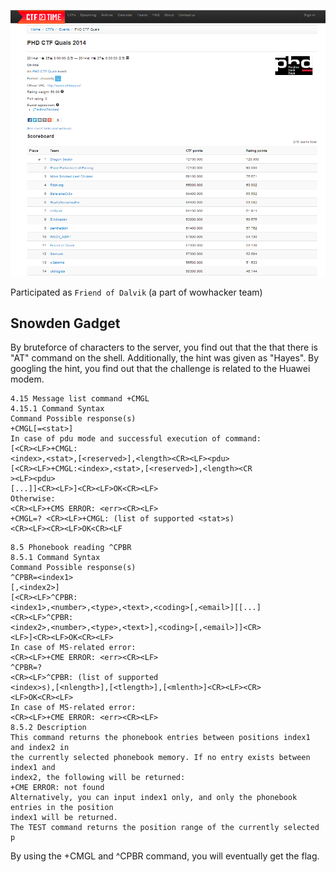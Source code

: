 ![scoreboard](scoreboard.png)

Participated as `Friend of Dalvik` (a part of wowhacker team)


## Snowden Gadget

By bruteforce of characters to the server, you find out that the that there is "AT" command on the shell.
Additionally, the hint was given as "Hayes".
By googling the hint, you find out that the challenge is related to the Huawei modem.

```
4.15 Message list command +CMGL 
4.15.1 Command Syntax 
Command Possible response(s) 
+CMGL[=<stat>] 
In case of pdu mode and successful execution of command: 
[<CR><LF>+CMGL: 
<index>,<stat>,[<reserved>],<length><CR><LF><pdu> 
[<CR><LF>+CMGL:<index>,<stat>,[<reserved>],<length><CR
><LF><pdu> 
[...]]<CR><LF>]<CR><LF>OK<CR><LF> 
Otherwise: 
<CR><LF>+CMS ERROR: <err><CR><LF> 
+CMGL=? <CR><LF>+CMGL: (list of supported <stat>s) 
<CR><LF><CR><LF>OK<CR><LF
```

```
8.5 Phonebook reading ^CPBR 
8.5.1 Command Syntax 
Command Possible response(s) 
^CPBR=<index1> 
[,<index2>] 
[<CR><LF>^CPBR: 
<index1>,<number>,<type>,<text>,<coding>[,<email>][[...] 
<CR><LF>^CPBR: 
<index2>,<number>,<type>,<text>],<coding>[,<email>]]<CR>
<LF>]<CR><LF>OK<CR><LF> 
In case of MS-related error: 
<CR><LF>+CME ERROR: <err><CR><LF> 
^CPBR=? 
<CR><LF>^CPBR: (list of supported 
<index>s),[<nlength>],[<tlength>],[<mlenth>]<CR><LF><CR>
<LF>OK<CR><LF> 
In case of MS-related error: 
<CR><LF>+CME ERROR: <err><CR><LF> 
8.5.2 Description 
This command returns the phonebook entries between positions index1 and index2 in 
the currently selected phonebook memory. If no entry exists between index1 and 
index2, the following will be returned: 
+CME ERROR: not found 
Alternatively, you can input index1 only, and only the phonebook entries in the position 
index1 will be returned. 
The TEST command returns the position range of the currently selected p
````

By using the +CMGL and ^CPBR command, you will eventually get the flag.